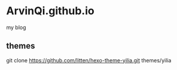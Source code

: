 # ArvinQi.github.io
my blog
## themes
git clone https://github.com/litten/hexo-theme-yilia.git themes/yilia

